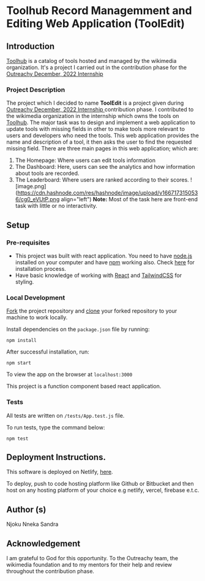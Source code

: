 # Toolhub Record Managemment and Editing Web Application (ToolEdit)

## Introduction
[Toolhub](https://toolhub.wikimedia.org/) is a catalog of tools hosted and managed by the wikimedia organization. It's a project I carried out in the contribution phase for the [Outreachy December, 2022 Internship ](https://www.outreachy.org)
### Project Description
The project which I decided to name **ToolEdit** is a project given during [Outreachy December, 2022 Internship ](https://www.outreachy.org) contribution phase. I contributed to the wikimedia organization in the internship which owns the tools on [Toolhub](https://toolhub.wikimedia.org/). The major task was to design and implement a web application to update tools with missing fields in other to make tools more relevant to users and developers who need the tools. 
This web application provides the name and description of a tool, it then asks the user to find the requested missing field. 
There are three main pages in this web application; which are:
1. The Homepage: Where users can edit tools information
2. The Dashboard: Here, users can see the analytics and how information about tools are recorded.
3. The Leaderboard: Where users are ranked according to their scores.
![image.png](https://cdn.hashnode.com/res/hashnode/image/upload/v1667173150536/cg0_eVUtP.png align="left")
**Note:** Most of the task here are front-end task with little or no interactivity.

## Setup

### Pre-requisites
* This project was built with react application. You need to have [node.js](https://www.nodejs.org) installed on your computer and have [npm](https://docs.npmjs.com/downloading-and-installing-node-js-and-npm/) working also. Check [here](https://radixweb.com/blog/installing-npm-and-nodejs-on-windows-and-mac) for installation process. 
* Have basic knowledge of working with [React](https://reactjs.org/docs) and [TailwindCSS](https://tailwindcss.com/docs) for styling. 

### Local Development
[Fork](https://help.github.com/en/articles/fork-a-repo) the project repository and [clone](https://help.github.com/en/articles/cloning-a-repository) your forked repository to your machine to work locally.

Install dependencies on the `package.json` file by running:
```
npm install
``` 

After successful installation, run:
```
npm start
```
To view the app on the browser at `localhost:3000`

This project is a function component based react application.

### Tests
All tests are written on `/tests/App.test.js` file.

To run tests, type the command below:
```
npm test
```
## Deployment Instructions.
This software is deployed on Netlify, [here](https://toolhub-edit.netlify.app/). 

To deploy, push to code hosting platform like Github or Bitbucket and then host on any hosting platform of your choice e.g netlify, vercel, firebase e.t.c.

## Author (s)
Njoku Nneka Sandra

## Acknowledgement
I am grateful to God for this opportunity. To the Outreachy team, the wikimedia foundation and to my mentors for their help and review throughout the contribution phase.
